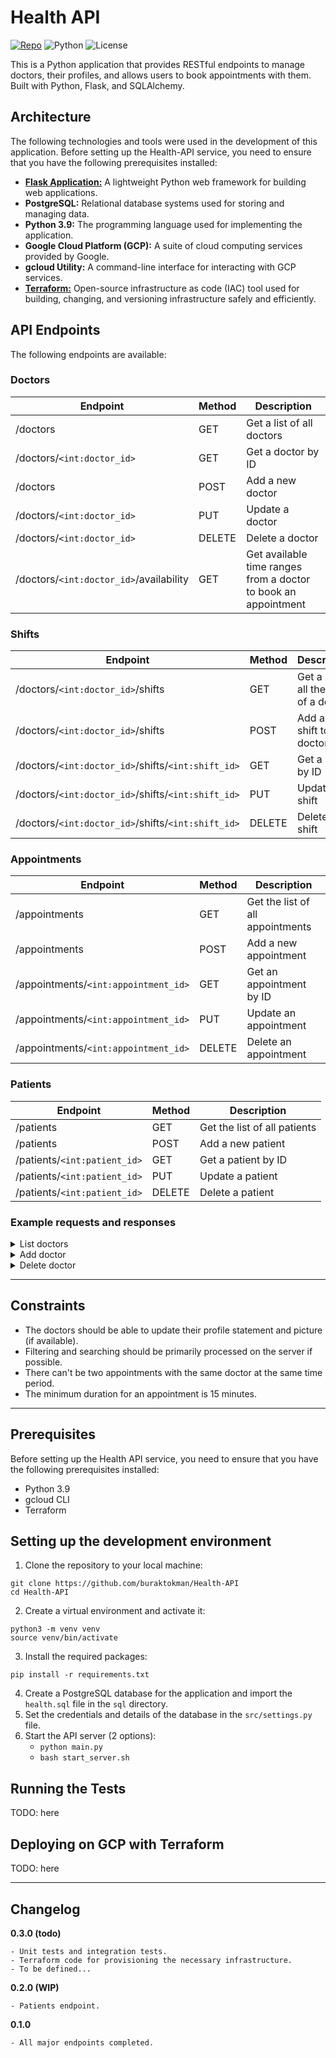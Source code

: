 # Health API #

[![Repo](https://img.shields.io/badge/source-GitHub-303030.svg?maxAge=3600&style=flat-square)](https://github.com/buraktokman/Health-API) ![Python](https://img.shields.io/badge/python-3.9-blue.svg?maxAge=3600&style=flat-square) ![License](https://img.shields.io/badge/License-EULA-orange) 
<!-- https://shields.io/ -->

This is a Python application that provides RESTful endpoints to manage doctors, their profiles, and allows users to book appointments with them. Built with Python, Flask, and SQLAlchemy.

## Architecture

The following technologies and tools were used in the development of this application. Before setting up the Health-API service, you need to ensure that you have the following prerequisites installed:

- [**Flask Application:**](https://flask.palletsprojects.com/) A lightweight Python web framework for building web applications.
- **PostgreSQL:** Relational database systems used for storing and managing data.
- **Python 3.9:** The programming language used for implementing the application.
- **Google Cloud Platform (GCP):** A suite of cloud computing services provided by Google.
- **gcloud Utility:** A command-line interface for interacting with GCP services.
- [**Terraform:**](https://www.terraform.io/) Open-source infrastructure as code (IAC) tool used for building, changing, and versioning infrastructure safely and efficiently. 

## API Endpoints ##
The following endpoints are available:

### Doctors ###

| Endpoint                 | Method | Description               |
|--------------------------|--------|---------------------------|
| /doctors                 | GET    | Get a list of all doctors |
| /doctors/`<int:doctor_id>` | GET    | Get a doctor by ID        |
| /doctors                 | POST   | Add a new doctor          |
| /doctors/`<int:doctor_id>` | PUT    | Update a doctor           |
| /doctors/`<int:doctor_id>` | DELETE | Delete a doctor           |
| /doctors/`<int:doctor_id>`/availability | GET | Get available time ranges from a doctor to book an appointment |


### Shifts ###

| Endpoint                                       | Method | Description |
|------------------------------------------------|--------|-------------|
| /doctors/`<int:doctor_id>`/shifts                | GET    | Get a list of all the shifts of a doctor |
| /doctors/`<int:doctor_id>`/shifts                | POST   | Add a new shift to a doctor |
| /doctors/`<int:doctor_id>`/shifts/`<int:shift_id>` | GET    | Get a shift by ID |
| /doctors/`<int:doctor_id>`/shifts/`<int:shift_id>` | PUT    | Update a shift |
| /doctors/`<int:doctor_id>`/shifts/`<int:shift_id>` | DELETE | Delete a shift |


### Appointments ###

| Endpoint                           | Method | Description |
|------------------------------------|--------|-------------|
| /appointments                      | GET    | Get the list of all appointments |
| /appointments                      | POST   | Add a new appointment |
| /appointments/`<int:appointment_id>` | GET    | Get an appointment by ID |
| /appointments/`<int:appointment_id>` | PUT    | Update an appointment |
| /appointments/`<int:appointment_id>` | DELETE | Delete an appointment |


### Patients ###

| Endpoint                           | Method | Description |
|------------------------------------|--------|-------------|
| /patients                          | GET    | Get the list of all patients |
| /patients                          | POST   | Add a new patient |
| /patients/`<int:patient_id>`       | GET    | Get a patient by ID |
| /patients/`<int:patient_id>`       | PUT    | Update a patient |
| /patients/`<int:patient_id>`       | DELETE | Delete a patient |


### Example requests and responses

<details>
  <summary>List doctors</summary>
  <markdown>

#### Request

    GET /doctors HTTP/1.1
    Accept: application/vnd.api+json

#### Response

    HTTP/1.1 200 OK
    Content-Type: application/vnd.api+json
    
    [
      {
         "date_added": "2023-04-01T08:33:23.228331",
         "date_modified": "2023-04-01T08:33:23.228336",
         "first_name": "Richard",
         "id": 17,
         "last_name": "Branson",
         "personal_statement": "Certified practitioner",
         "profile_picture": null,
         "specialty_id": 4,
         "specialty_name": "Dermatology"
      },
      {
         "date_added": "2023-03-29T21:09:45.932443",
         "date_modified": "2023-03-29T21:09:45.932443",
         "first_name": "Sara",
         "id": 5,
         "last_name": "Johnson",
         "personal_statement": "I am an internist with a passion for preventative medicine and patient education.",
         "profile_picture": "gs://health-app/img/profile_pics/sara_johnson.jpg",
         "specialty_id": 2,
         "specialty_name": "Internal Medicine"
      }
    ]

  </markdown>
</details>


<details>
  <summary>Add doctor</summary>
  <markdown>

#### Request

    POST /doctors HTTP/1.1
    Content-Type: application/vnd.api+json
    Accept: application/vnd.api+json

    {
      "first_name": "John",
      "last_name": "Doe",
      "specialty_name": "Internal Medicine",
      "personal_statement": "Let food be thy medicine."
    }

#### Response

    HTTP/1.1 200 OK
    Content-Type: application/vnd.api+json
    
    {
      "doctor_id": 18,
      "message": "Doctor added successfully."
    }

  </markdown>
</details>


<details>
  <summary>Delete doctor</summary>
  <markdown>

#### Request

   DELETE /doctors/18 HTTP/1.1
   Accept: application/vnd.api+json

#### Response

    HTTP/1.1 200 OK
    Content-Type: application/vnd.api+json
    
    {"message": "Doctor deleted successfully"}

  </markdown>
</details>


---

## Constraints

- The doctors should be able to update their profile statement and picture (if available).
- Filtering and searching should be primarily processed on the server if possible.
- There can't be two appointments with the same doctor at the same time period.
- The minimum duration for an appointment is 15 minutes.

---

## Prerequisites

Before setting up the Health API service, you need to ensure that you have the following prerequisites installed:

- Python 3.9
- gcloud CLI
- Terraform

## Setting up the development environment ##

1. Clone the repository to your local machine:

```
git clone https://github.com/buraktokman/Health-API
cd Health-API
```


2. Create a virtual environment and activate it:

```
python3 -m venv venv
source venv/bin/activate
```

3. Install the required packages:

```
pip install -r requirements.txt
```

4. Create a PostgreSQL database for the application and import the `health.sql` file in the `sql` directory.
5. Set the credentials and details of the database in the `src/settings.py` file.
6. Start the API server (2 options):
   - `python main.py`
   - `bash start_server.sh`

## Running the Tests

TODO: here

## Deploying on GCP with Terraform

TODO: here

---

## Changelog

**0.3.0 (todo)**

```
- Unit tests and integration tests.
- Terraform code for provisioning the necessary infrastructure.
- To be defined...
```

**0.2.0 (WIP)**

```
- Patients endpoint.
```

**0.1.0**

```
- All major endpoints completed.
```


